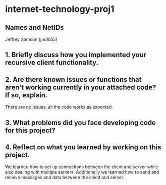 # internet-technology-proj1
## Names and NetIDs
Jeffrey Samson (jas1055)

## 1. Briefly discuss how you implemented your recursive client functionality.
## 2. Are there known issues or functions that aren't working currently in your attached code? If so, explain.
There are no issues, all the code works as expected.
## 3. What problems did you face developing code for this project?

## 4. Reflect on what you learned by working on this project. 
We learned how to set up connections between the client and server while also dealing with multiple servers. Additionally we learned how to send and recieve messages and data between the client and server. 
